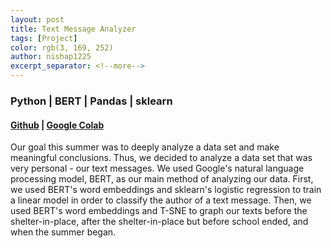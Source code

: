 ```yaml
---
layout: post
title: Text Message Analyzer
tags: [Project]
color: rgb(3, 169, 252)
author: nishap1225
excerpt_separator: <!--more-->
---
```

### Python | BERT | Pandas | sklearn  

#### [Github](https://nishap1225.github.io/Text-Message-Analyzer/) | [Google Colab](https://colab.research.google.com/drive/199_uyqz7nc5aTBdIykGcwGMIYaGMsXDF?usp=sharing)

<!--more-->
Our goal this summer was to deeply analyze a data set and make meaningful conclusions. Thus, we decided to analyze a data set that was very personal - our text messages. We used Google's natural language processing model, BERT, as our main method of analyzing our data. First, we used BERT's word embeddings and sklearn's logistic regression to train a linear model in order to classify the author of a text message. Then, we used BERT's word embeddings and T-SNE to graph our texts before the shelter-in-place, after the shelter-in-place but before school ended, and when the summer began.
